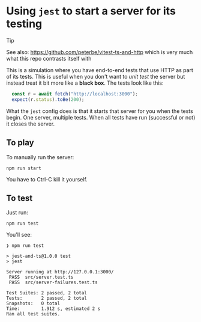 # Using `jest` to start a server for its testing

> [!TIP]
> See also: <https://github.com/peterbe/vitest-ts-and-http> which is very much
what this repo contrasts itself with

This is a simulation where you have end-to-end tests that use HTTP
as part of its tests.
This is useful when you don't want to *unit test* the server but instead
treat it bit more like a **black box**. The tests look like this:

```js
  const r = await fetch("http://localhost:3000");
  expect(r.status).toBe(200);
```

What the `jest` config does is that it starts that server for you when
the tests begin. One server, multiple tests. When all tests have run
(successful or not) it closes the server.

## To play

To manually run the server:

```shell
npm run start
```

You have to Ctrl-C kill it yourself.

## To test

Just run:

```shell
npm run test
```

You'll see:

```shell
❯ npm run test

> jest-and-ts@1.0.0 test
> jest

Server running at http://127.0.0.1:3000/
 PASS  src/server.test.ts
 PASS  src/server-failures.test.ts

Test Suites: 2 passed, 2 total
Tests:       2 passed, 2 total
Snapshots:   0 total
Time:        1.912 s, estimated 2 s
Ran all test suites.
```
